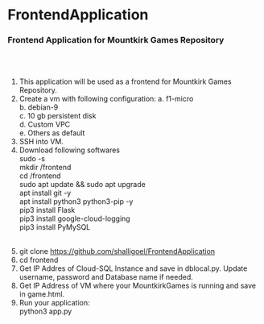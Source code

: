 # FrontendApplication
### Frontend Application for Mountkirk Games Repository
<br><br>
1. This application will be used as a frontend for Mountkirk Games Repository.<br>
2. Create a vm with following configuration:
  a. f1-micro<br>
  b. debian-9<br>
  c. 10 gb persistent disk<br>
  d. Custom VPC<br>
  e. Others as default<br>
 3. SSH into VM.<br>
 5. Download following softwares <br>
    sudo -s<br>
    mkdir /frontend<br>
    cd /frontend<br>
    sudo apt update && sudo apt upgrade<br>
    apt install git -y<br>
    apt install python3 python3-pip -y<br>
    pip3 install Flask<br>
    pip3 install google-cloud-logging<br>
    pip3 install PyMySQL</p><br>
 6. git clone https://github.com/shalligoel/FrontendApplication<br>
 7. cd frontend<br>
 8. Get IP Addres of Cloud-SQL Instance and save in dblocal.py. Update username, password and Database name if needed.
 9. Get IP Address of VM where your MountkirkGames is running and save in game.html.
 10. Run your application:<br>
     python3 app.py 
 
